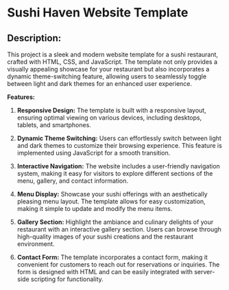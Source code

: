# Sushi Haven Website Template

## Description:
This project is a sleek and modern website template for a sushi restaurant, crafted with HTML, CSS, and JavaScript. The template not only provides a visually appealing showcase for your restaurant but also incorporates a dynamic theme-switching feature, allowing users to seamlessly toggle between light and dark themes for an enhanced user experience.

**Features:**
1. **Responsive Design:** The template is built with a responsive layout, ensuring optimal viewing on various devices, including desktops, tablets, and smartphones.

2. **Dynamic Theme Switching:** Users can effortlessly switch between light and dark themes to customize their browsing experience. This feature is implemented using JavaScript for a smooth transition.

3. **Interactive Navigation:** The website includes a user-friendly navigation system, making it easy for visitors to explore different sections of the menu, gallery, and contact information.

4. **Menu Display:** Showcase your sushi offerings with an aesthetically pleasing menu layout. The template allows for easy customization, making it simple to update and modify the menu items.

5. **Gallery Section:** Highlight the ambiance and culinary delights of your restaurant with an interactive gallery section. Users can browse through high-quality images of your sushi creations and the restaurant environment.

6. **Contact Form:** The template incorporates a contact form, making it convenient for customers to reach out for reservations or inquiries. The form is designed with HTML and can be easily integrated with server-side scripting for functionality.

